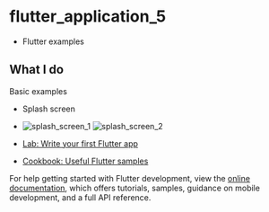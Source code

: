 # flutter_application_5
- Flutter examples 

## What I do
Basic examples
- Splash screen
- ![splash_screen_1](https://github.com/sevgitr/flutter_example/assets/49620686/cbe913e2-dcb1-492b-97b5-2c822cf83cdd) ![splash_screen_2](https://github.com/sevgitr/flutter_example/assets/49620686/d540dd98-3604-4a60-bafd-3bd8a3cf15ac)






- [Lab: Write your first Flutter app](https://docs.flutter.dev/get-started/codelab)
- [Cookbook: Useful Flutter samples](https://docs.flutter.dev/cookbook)

For help getting started with Flutter development, view the
[online documentation](https://docs.flutter.dev/), which offers tutorials,
samples, guidance on mobile development, and a full API reference.
